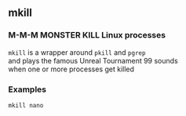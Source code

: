 ## mkill
### M-M-M MONSTER KILL Linux processes

`mkill` is a wrapper around `pkill` and `pgrep`  
and plays the famous Unreal Tournament 99 sounds  
when one or more processes get killed

### Examples

```
mkill nano
```
